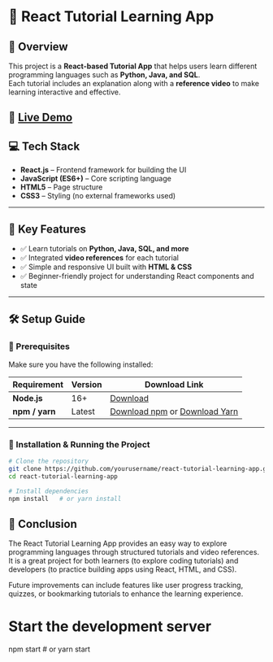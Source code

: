 # 📘 React Tutorial Learning App  

## 🚀 Overview  
This project is a **React-based Tutorial App** that helps users learn different programming languages such as **Python, Java, and SQL**.  
Each tutorial includes an explanation along with a **reference video** to make learning interactive and effective.


🔗 **[Live Demo](https://bhuvanesh-react-tutorial-app.netlify.app/)**  
---

## 💻 Tech Stack  

- **React.js** – Frontend framework for building the UI  
- **JavaScript (ES6+)** – Core scripting language  
- **HTML5** – Page structure  
- **CSS3** – Styling (no external frameworks used)  

---

## 🔑 Key Features  

- ✅ Learn tutorials on **Python, Java, SQL, and more**  
- ✅ Integrated **video references** for each tutorial  
- ✅ Simple and responsive UI built with **HTML & CSS**  
- ✅ Beginner-friendly project for understanding React components and state  

---

## 🛠 Setup Guide  

### 🔧 Prerequisites  
Make sure you have the following installed:  

| Requirement      | Version | Download Link                                                                 |
|------------------|---------|-------------------------------------------------------------------------------|
| **Node.js**      | 16+     | [Download](https://nodejs.org/en/download/)                                   |
| **npm / yarn**   | Latest  | [Download npm](https://www.npmjs.com/get-npm) or [Download Yarn](https://yarnpkg.com/) |

---

### 🚀 Installation & Running the Project  

```bash
# Clone the repository
git clone https://github.com/yourusername/react-tutorial-learning-app.git
cd react-tutorial-learning-app

# Install dependencies
npm install   # or yarn install
```

## 🎯 Conclusion
The React Tutorial Learning App provides an easy way to explore programming languages through structured tutorials and video references.
It is a great project for both learners (to explore coding tutorials) and developers (to practice building apps using React, HTML, and CSS).

Future improvements can include features like user progress tracking, quizzes, or bookmarking tutorials to enhance the learning experience.

# Start the development server
npm start     # or yarn start
